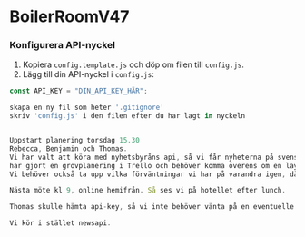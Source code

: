 # BoilerRoomV47

### Konfigurera API-nyckel

1. Kopiera `config.template.js` och döp om filen till `config.js`.
2. Lägg till din API-nyckel i `config.js`:

```javascript
const API_KEY = "DIN_API_KEY_HÄR";

skapa en ny fil som heter '.gitignore'
skriv 'config.js' i den filen efter du har lagt in nyckeln


Uppstart planering torsdag 15.30
Rebecca, Benjamin och Thomas.
Vi har valt att köra med nyhetsbyråns api, så vi får nyheterna på svenska.
har gjort en grovplanering i Trello och behöver komma överens om en layout på html för i morgon.
Vi behöver också ta upp vilka förväntningar vi har på varandra igen, då vi ofta är 3 st som kör igång.

Nästa möte kl 9, online hemifrån. Så ses vi på hotellet efter lunch.

Thomas skulle hämta api-key, så vi inte behöver vänta på en eventuelle aktivering i morgon. Dock säljer TT endast nyhter till företag.

Vi kör i stället newsapi.
